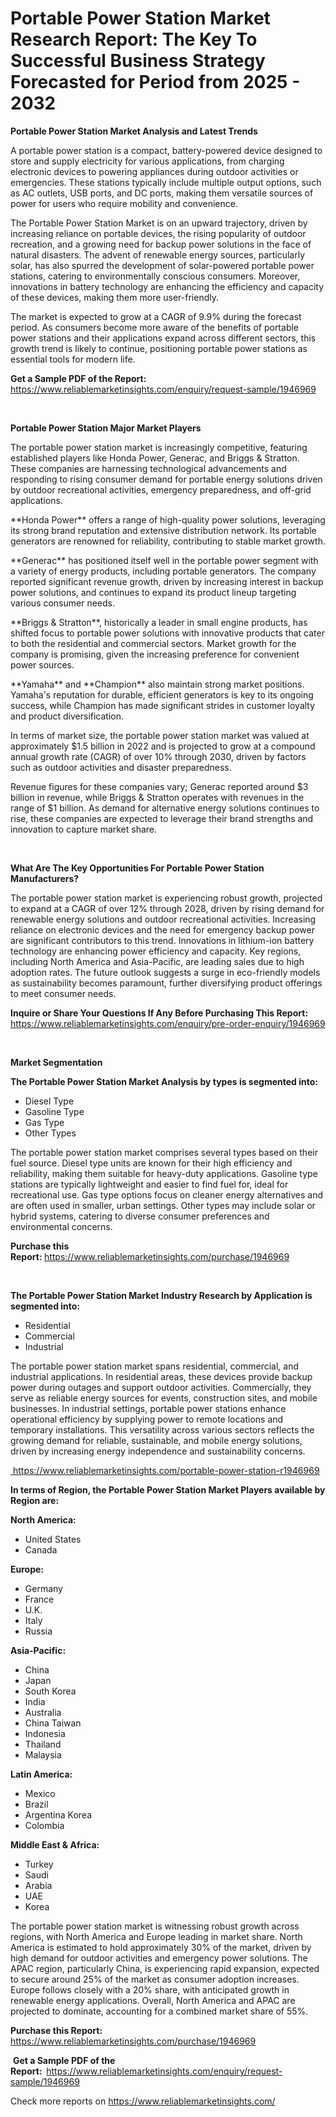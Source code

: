 <p><h1>Portable Power Station Market Research Report: The Key To Successful Business Strategy Forecasted for Period from 2025 - 2032</h1></p><p><strong>Portable Power Station Market Analysis and Latest Trends</strong></p>
<p><p>A portable power station is a compact, battery-powered device designed to store and supply electricity for various applications, from charging electronic devices to powering appliances during outdoor activities or emergencies. These stations typically include multiple output options, such as AC outlets, USB ports, and DC ports, making them versatile sources of power for users who require mobility and convenience.</p><p>The Portable Power Station Market is on an upward trajectory, driven by increasing reliance on portable devices, the rising popularity of outdoor recreation, and a growing need for backup power solutions in the face of natural disasters. The advent of renewable energy sources, particularly solar, has also spurred the development of solar-powered portable power stations, catering to environmentally conscious consumers. Moreover, innovations in battery technology are enhancing the efficiency and capacity of these devices, making them more user-friendly.</p><p>The market is expected to grow at a CAGR of 9.9% during the forecast period. As consumers become more aware of the benefits of portable power stations and their applications expand across different sectors, this growth trend is likely to continue, positioning portable power stations as essential tools for modern life.</p></p>
<p><strong>Get a Sample PDF of the Report:&nbsp;</strong> <a href="https://www.reliablemarketinsights.com/enquiry/request-sample/1946969?utm_campaign=1558&utm_medium=2&utm_source=Github&utm_content=ia&utm_term=13022025&utm_id=portable-power-station">https://www.reliablemarketinsights.com/enquiry/request-sample/1946969</a></p>
<p>&nbsp;</p>
<p><strong>Portable Power Station Major Market Players</strong></p>
<p><p>The portable power station market is increasingly competitive, featuring established players like Honda Power, Generac, and Briggs & Stratton. These companies are harnessing technological advancements and responding to rising consumer demand for portable energy solutions driven by outdoor recreational activities, emergency preparedness, and off-grid applications.</p><p>**Honda Power** offers a range of high-quality power solutions, leveraging its strong brand reputation and extensive distribution network. Its portable generators are renowned for reliability, contributing to stable market growth.</p><p>**Generac** has positioned itself well in the portable power segment with a variety of energy products, including portable generators. The company reported significant revenue growth, driven by increasing interest in backup power solutions, and continues to expand its product lineup targeting various consumer needs.</p><p>**Briggs & Stratton**, historically a leader in small engine products, has shifted focus to portable power solutions with innovative products that cater to both the residential and commercial sectors. Market growth for the company is promising, given the increasing preference for convenient power sources.</p><p>**Yamaha** and **Champion** also maintain strong market positions. Yamaha's reputation for durable, efficient generators is key to its ongoing success, while Champion has made significant strides in customer loyalty and product diversification.</p><p>In terms of market size, the portable power station market was valued at approximately $1.5 billion in 2022 and is projected to grow at a compound annual growth rate (CAGR) of over 10% through 2030, driven by factors such as outdoor activities and disaster preparedness.</p><p>Revenue figures for these companies vary; Generac reported around $3 billion in revenue, while Briggs & Stratton operates with revenues in the range of $1 billion. As demand for alternative energy solutions continues to rise, these companies are expected to leverage their brand strengths and innovation to capture market share.</p></p>
<p>&nbsp;</p>
<p><strong>What Are The Key Opportunities For Portable Power Station Manufacturers?</strong></p>
<p><p>The portable power station market is experiencing robust growth, projected to expand at a CAGR of over 12% through 2028, driven by rising demand for renewable energy solutions and outdoor recreational activities. Increasing reliance on electronic devices and the need for emergency backup power are significant contributors to this trend. Innovations in lithium-ion battery technology are enhancing power efficiency and capacity. Key regions, including North America and Asia-Pacific, are leading sales due to high adoption rates. The future outlook suggests a surge in eco-friendly models as sustainability becomes paramount, further diversifying product offerings to meet consumer needs.</p></p>
<p><strong>Inquire or Share Your Questions If Any Before Purchasing This Report:</strong> <a href="https://www.reliablemarketinsights.com/enquiry/pre-order-enquiry/1946969?utm_campaign=1558&utm_medium=2&utm_source=Github&utm_content=ia&utm_term=13022025&utm_id=portable-power-station">https://www.reliablemarketinsights.com/enquiry/pre-order-enquiry/1946969</a></p>
<p>&nbsp;</p>
<p><strong>Market Segmentation</strong></p>
<p><strong>The Portable Power Station Market Analysis by types is segmented into:</strong></p>
<p><ul><li>Diesel Type</li><li>Gasoline Type</li><li>Gas Type</li><li>Other Types</li></ul></p>
<p><p>The portable power station market comprises several types based on their fuel source. Diesel type units are known for their high efficiency and reliability, making them suitable for heavy-duty applications. Gasoline type stations are typically lightweight and easier to find fuel for, ideal for recreational use. Gas type options focus on cleaner energy alternatives and are often used in smaller, urban settings. Other types may include solar or hybrid systems, catering to diverse consumer preferences and environmental concerns.</p></p>
<p><strong>Purchase this Report:&nbsp;</strong><a href="https://www.reliablemarketinsights.com/purchase/1946969?utm_campaign=1558&utm_medium=2&utm_source=Github&utm_content=ia&utm_term=13022025&utm_id=portable-power-station">https://www.reliablemarketinsights.com/purchase/1946969</a></p>
<p>&nbsp;</p>
<p><strong>The Portable Power Station Market Industry Research by Application is segmented into:</strong></p>
<p><ul><li>Residential</li><li>Commercial</li><li>Industrial</li></ul></p>
<p><p>The portable power station market spans residential, commercial, and industrial applications. In residential areas, these devices provide backup power during outages and support outdoor activities. Commercially, they serve as reliable energy sources for events, construction sites, and mobile businesses. In industrial settings, portable power stations enhance operational efficiency by supplying power to remote locations and temporary installations. This versatility across various sectors reflects the growing demand for reliable, sustainable, and mobile energy solutions, driven by increasing energy independence and sustainability concerns.</p></p>
<p><a href="https://www.reliablemarketinsights.com/portable-power-station-r1946969?utm_campaign=1558&utm_medium=2&utm_source=Github&utm_content=ia&utm_term=13022025&utm_id=portable-power-station">&nbsp;https://www.reliablemarketinsights.com/portable-power-station-r1946969</a></p>
<p><strong>In terms of Region, the Portable Power Station Market Players available by Region are:</strong></p>
<p>
    <p> <strong> North America: </strong>
        <ul>
            <li>United States</li>
            <li>Canada</li>
        </ul>
        </p> 
    <p> <strong> Europe: </strong>
        <ul>
            <li>Germany</li>
            <li>France</li>
            <li>U.K.</li>
            <li>Italy</li>
            <li>Russia</li>
        </ul>
        </p> 
    <p> <strong> Asia-Pacific: </strong>
        <ul>
            <li>China</li>
            <li>Japan</li>
            <li>South Korea</li>
            <li>India</li>
            <li>Australia</li>
            <li>China Taiwan</li>
            <li>Indonesia</li>
            <li>Thailand</li>
            <li>Malaysia</li>
        </ul>
        </p> 
    <p> <strong> Latin America: </strong>
        <ul>
            <li>Mexico</li>
            <li>Brazil</li>
            <li>Argentina Korea</li>
            <li>Colombia</li>
        </ul>
        </p> 
    <p> <strong> Middle East & Africa: </strong>
        <ul>
            <li>Turkey</li>
            <li>Saudi</li>
            <li>Arabia</li>
            <li>UAE</li>
            <li>Korea</li>
        </ul>
    </p>
    </p>
<p><p>The portable power station market is witnessing robust growth across regions, with North America and Europe leading in market share. North America is estimated to hold approximately 30% of the market, driven by high demand for outdoor activities and emergency power solutions. The APAC region, particularly China, is experiencing rapid expansion, expected to secure around 25% of the market as consumer adoption increases. Europe follows closely with a 20% share, with anticipated growth in renewable energy applications. Overall, North America and APAC are projected to dominate, accounting for a combined market share of 55%.</p></p>
<p><strong>Purchase this Report: </strong><a href="https://www.reliablemarketinsights.com/purchase/1946969?utm_campaign=1558&utm_medium=2&utm_source=Github&utm_content=ia&utm_term=13022025&utm_id=portable-power-station">https://www.reliablemarketinsights.com/purchase/1946969</a></p>
<p>&nbsp;<strong>Get a Sample PDF of the Report:&nbsp;&nbsp;</strong><a href="https://www.reliablemarketinsights.com/enquiry/request-sample/1946969?utm_campaign=1558&utm_medium=2&utm_source=Github&utm_content=ia&utm_term=13022025&utm_id=portable-power-station">https://www.reliablemarketinsights.com/enquiry/request-sample/1946969</a></p>
<p><strong></strong></p>
<p>Check more reports on <a href="https://www.reliablemarketinsights.com/?utm_campaign=1558&utm_medium=2&utm_source=Github&utm_content=ia&utm_term=13022025&utm_id=portable-power-station">https://www.reliablemarketinsights.com/</a></p>